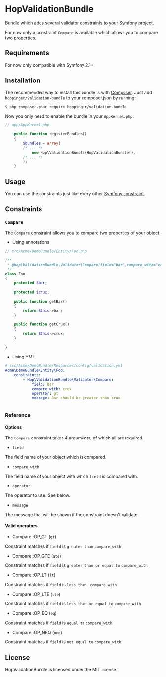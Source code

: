 # HopValidationBundle

Bundle which adds several validator constraints to your Symfony project.

For now only a constraint `Compare` is available which allows you to compare two properties.

## Requirements

For now only compatible with Symfony 2.1+

## Installation

The recommended way to install this bundle is with [Composer](http://getcomposer.org/). 
Just add `hoppinger/validation-bundle` to your composer.json by running:

``` bash
$ php composer.phar require hoppinger/validation-bundle
```

Now you only need to enable the bundle in your `AppKernel.php`:

``` php
// app/AppKernel.php

    public function registerBundles()
    {
        $bundles = array(
        /* ... */
            new Hop\ValidationBundle\HopValidationBundle(),
        /* ... */    
        );
	}
```

## Usage

You can use the constraints just like every other [Symfony constraint](http://symfony.com/doc/current/book/validation.html#constraints).

## Constraints

### `Compare`

The `Compare` constraint allows you to compare two properties of your object. 

* Using annotations

``` php
// src/Acme/DemoBundle/Entity/Foo.php

/**
 * @Hop\ValidationBundle\Validator\Compare(field="bar",compare_with="crux",operator="gt",message="Bar should be greater than crux")
 */
class Foo
{
	protected $bar;
	
	protected $crux;
	
	public function getBar()
	{
		return $this->bar;
	}
	
	public function getCrux()
	{
		return $this->crux;
	}
	
}
```

* Using YML

``` yaml
# src/Acme/DemoBundle/Resources/config/validation.yml
Acme\DemoBundle\Entity\Foo:
    constraints:
        - Hop\ValidationBundle\Validator\Compare:
            field: bar
            compare_with: crux
            operator: gt
            message: Bar should be greater than crux
            
```           

### Reference

#### Options

The `Compare` constraint takes 4 arguments, of which all are required.

 * `field` 

The field name of your object which is compared.  
  
 * `compare_with`

The field name of your object with which `field` is compared with.

 * `operator`

The operator to use. See below.

 * `message`
 
The message that will be shown if the constraint doesn't validate.    

#### Valid operators

 * Compare::OP_GT (`gt`)

Constraint matches if `field` is `greater than` `compare_with`
 
 * Compare::OP_GTE (`gte`)
 
Constraint matches if `field` is `greater than or equal to` `compare_with`
 
 * Compare::OP_LT (`lt`)
 
Constraint matches if `field` is `less than ` `compare_with`
 
 * Compare::OP_LTE (`lte`)
 
Constraint matches if `field` is `less than or equal to` `compare_with`
 
 * Compare::OP_EQ (`eq`)
 
Constraint matches if `field` is `equal to` `compare_with`
 
 * Compare::OP_NEQ (`neq`)
 
Constraint matches if `field` is `not equal to` `compare_with`

## License

HopValidationBundle is licensed under the MIT license.
 